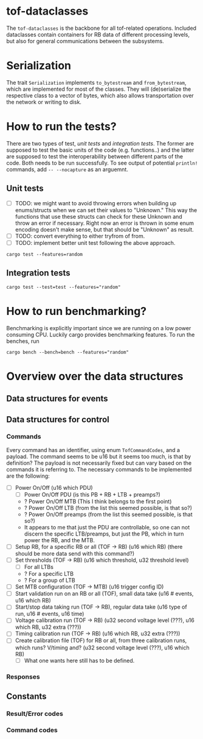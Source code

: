# tof-dataclasses

The `tof-dataclasses` is the backbone for all tof-related operations.
Included dataclasses contain containers for RB data of different
processing levels, but also for general communications between
the subsystems.

# Serialization

The trait `Serialization` implements `to_bytestream` and `from_bytestream`, 
which are implemented for most of the classes. They will (de)serialize the 
respective class to a vector of bytes, which also allows transportation 
over the network or writing to disk.


# How to run the tests?

There are two types of test, _unit tests_ and _integration tests_. The former
are supposed to test the basic units of the code (e.g. functions..) and the 
latter are supposed to test the interoperability between different parts of the 
code. Both needs to be run successfully.
To see output of potential `println!` commands, add `-- --nocapture` as an arguemnt.

## Unit tests

- [ ] TODO: we might want to avoid throwing errors when building up enums/structs when we
can set their values to "Unknown." This way the functions that use these structs
can check for these Unknown and throw an error if necessary. Right now an error is
thrown in some enum encoding doesn't make sense, but that should be "Unknown" as result.
- [ ] TODO: convert everything to either tryfrom of from.
- [ ] TODO: implement better unit test following the above approach.

`cargo test --features=random`

## Integration tests

`cargo test --test=test --features="random"`

# How to run benchmarking?

Benchmarking is explicitly important since we are 
running on a low power consuming CPU.
Luckily cargo provides benchmarking features. To 
run the benches, run

`cargo bench --bench=bench --features="random"`

# Overview over the data structures

## Data structures for events


## Data structures for control

### Commands
Every command has an identifier, using enum `TofCommandCodes`, and a payload. The command seems to be u16 but it seems too much, is that by definition? The payload is not necessarily fixed but can vary based on the commands it is referring to. The necessary commands to be implemented are the following:

- [ ] Power On/Off (u16 which PDU)
  - [ ] Power On/Off PDU (is this PB + RB + LTB + preamps?)
  - ? Power On/Off MTB (This I think belongs to the first point)
  - ? Power On/Off LTB (from the list this seemed possible, is that so?)
  - ? Power On/Off preamps (from the list this seemed possible, is that so?)
  - It appears to me that just the PDU are controllable, so one can not discern the specific LTB/preamps, but just the PB, which in turn power the RB, and the MTB.
- [ ] Setup RB, for a specific RB or all (TOF -> RB) (u16 which RB) (there should be more data send with this command?)
- [ ] Set thresholds (TOF -> RB) (u16 which threshold, u32 threshold level)
  - [ ] For all LTBs
  - ? For a specific LTB
  - ? For a group of LTB
- [ ] Set MTB configuration (TOF -> MTB) (u16 trigger config ID)
- [ ] Start validation run on an RB or all (TOF), small data take (u16 # events, u16 which RB)
- [ ] Start/stop data taking run (TOF -> RB), regular data take (u16 type of run, u16 # events, u16 time)
- [ ] Voltage calibration run (TOF -> RB) (u32 second voltage level (???), u16 which RB, u32 extra (???))
- [ ] Timing calibration run (TOF -> RB) (u16 which RB, u32 extra (???))
- [ ] Create calibration file (TOF) for RB or all, from three calibration runs, which runs? V/timing and? (u32 second voltage level (???), u16 which RB)
  - [ ] What one wants here still has to be defined.

### Responses

## Constants

### Result/Error codes

### Command codes

